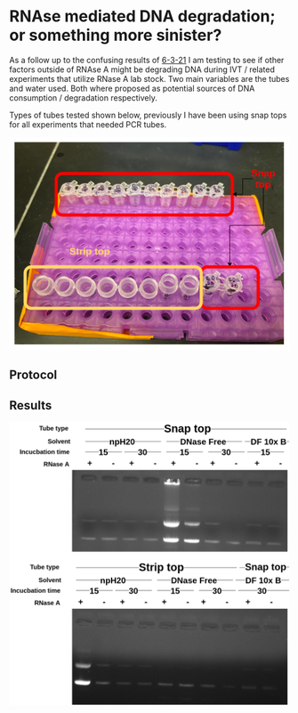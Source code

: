 # RNAse mediated DNA degradation; or something more sinister?

As a follow up to the confusing results of [6-3-21](6-3-21.md) I am testing to see if other factors outside
of RNAse A might be degrading DNA during IVT / related
experiments that utilize RNase A lab stock. Two main variables are the tubes and water used. Both where proposed as potential sources of DNA consumption / degradation respectively.

Types of tubes tested shown below, previously I have
been using snap tops for all experiments that needed
PCR tubes.

![](images/snap_top_vs_strip_top_tubes.png)

## Protocol



## Results

![](images/RNaseA_test_pFC11_change_tubes_h20_15-30min_treatment_labeled.png)

